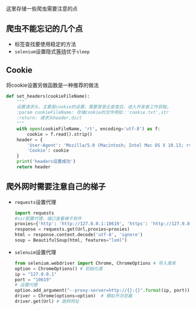 这里存储一些爬虫需要注意的点

## 爬虫不能忘记的几个点

- 标签查找要使用稳定的方法
- `selenium`设置隐式[等待](Selenium爬虫相关.md##4-she-zhi-deng-dai)优于`sleep`

## Cookie

将cookie设置另做函数是一种推荐的做法

```python
def set_headers(cookieFileName):
    """
    设置请求头，主要是cookie的设置，需要登录企查查后，进入开发者工作获取。
    :param cookieFileName: 存储cookie的文件例如：'cookie.txt',str
    :return: 请求头header,dict
    """
    with open(cookieFileName, 'rt', encoding='utf-8') as f:
        cookie = f.read().strip()
    header = {
        'User-Agent': 'Mozilla/5.0 (Macintosh; Intel Mac OS X 10.13; rv:61.0) Gecko/20100101 Firefox/61.0',
        'Cookie': cookie
    }
    print('headers设置成功')
    return header
```

## 爬外网时需要注意自己的梯子

- `requests`设置代理

  ```python
  import requests
  #ssr配置代理，端口查看梯子软件
  proxies={'http': 'http://127.0.0.1:10619', 'https': 'http://127.0.0.1:10619'}
  response = requests.get(Url,proxies=proxies)
  html = response.content.decode('utf-8', 'ignore')
  soup = BeautifulSoup(html, features="lxml")
  ```

- `selenuim`设置代理

  ```python
  from selenium.webdriver import Chrome, ChromeOptions # 导入类库
  option = ChromeOptions() # 初始化类
  ip = "127.0.0.1"
  port = "10619"
  # 设置代理
  option.add_argument("--proxy-server=http://{}:{}".format(ip, port))
  driver = Chrome(options=option)  # 模拟开浏览器
  driver.get(Url) # 跳转网址
  ```

  
